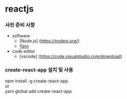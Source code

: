 # reactjs
### 사전 준비 사항
* software
  * [Node.js] (https://nodejs.org/)
  * [Yarn](https://yarnpkg.com/en/docs/install#windows-stable)
* code editor
  * [vscode] (https://code.visualstudio.com/download)
### create-react-app 설치 및 사용
 npm install -g create-react-app 
<br>or</br>
 yarn global add create-react-app

